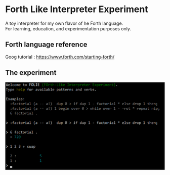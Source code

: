 # Forth Like Interpreter Experiment

A toy interpreter for my own flavor of he Forth language.  
For learning, education, and experimentation purposes only.

## Forth language reference

Goog tutorial : https://www.forth.com/starting-forth/

## The experiment

![Screenshot](doc/screenshot.png)
